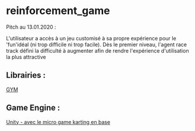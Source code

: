# reinforcement_game

Pitch au 13.01.2020 : 

L'utilisateur a accès à un jeu customisé à sa propre expérience pour le 'fun'idéal (ni trop difficile ni trop facile). Dès le premier niveau, l'agent race track défini la difficulté à augmenter afin de rendre l'expérience d'utilisation la plus attractive

## Librairies :

[GYM](https://gym.openai.com/)


## Game Engine :

[Unity - avec le micro game karting en base](https://learn.unity.com/project/karting-template)
